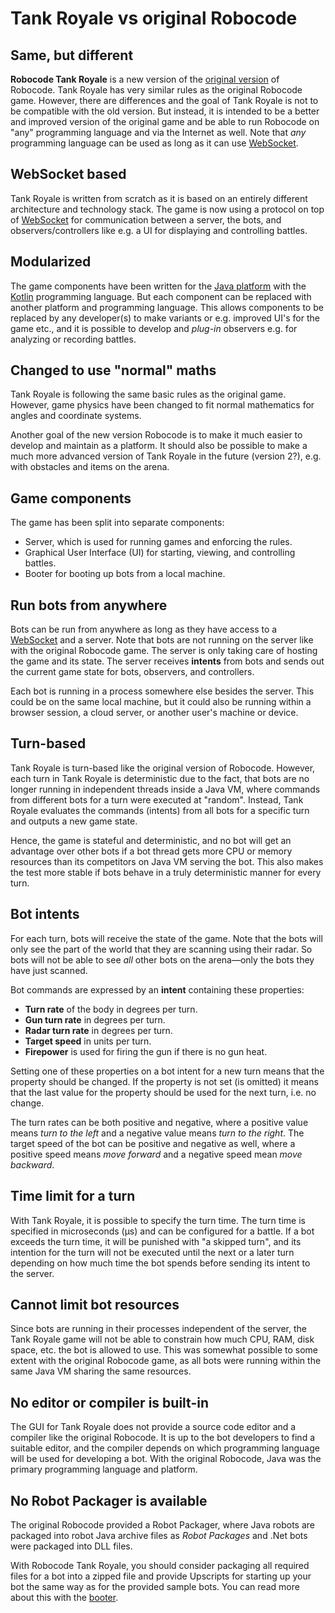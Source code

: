 # Tank Royale vs original Robocode

## Same, but different

**Robocode Tank Royale** is a new version of the [original version](https://robocode.sourceforge.io/) of Robocode. Tank
Royale has very similar rules as the original Robocode game. However, there are differences and the goal of Tank Royale
is not to be compatible with the old version. But instead, it is intended to be a better and improved version of the
original game and be able to run Robocode on "any" programming language and via the Internet as well. Note that *any*
programming language can be used as long as it can use
[WebSocket](https://en.wikipedia.org/wiki/WebSocket).

## WebSocket based

Tank Royale is written from scratch as it is based on an entirely different architecture and technology stack. The game
is now using a protocol on top of [WebSocket](https://en.wikipedia.org/wiki/WebSocket) for communication between a
server, the bots, and observers/controllers like e.g. a UI for displaying and controlling battles.

## Modularized

The game components have been written for the [Java platform](https://www.oracle.com/java/) with the
[Kotlin](https://kotlinlang.org/) programming language. But each component can be replaced with another platform and
programming language. This allows components to be replaced by any developer(s) to make variants or e.g. improved UI's
for the game etc., and it is possible to develop and *plug-in* observers e.g. for analyzing or recording battles.

## Changed to use "normal" maths

Tank Royale is following the same basic rules as the original game. However, game physics have been changed to fit
normal mathematics for angles and coordinate systems.

Another goal of the new version Robocode is to make it much easier to develop and maintain as a platform. It should also
be possible to make a much more advanced version of Tank Royale in the future (version 2?), e.g. with obstacles and
items on the arena.

## Game components

The game has been split into separate components:

- Server, which is used for running games and enforcing the rules.
- Graphical User Interface (UI) for starting, viewing, and controlling battles.
- Booter for booting up bots from a local machine.

## Run bots from anywhere

Bots can be run from anywhere as long as they have access to a [WebSocket] and a server. Note that bots are not running
on the server like with the original Robocode game. The server is only taking care of hosting the game and its state.
The server receives **intents** from bots and sends out the current game state for bots, observers, and controllers.

Each bot is running in a process somewhere else besides the server. This could be on the same local machine, but it
could also be running within a browser session, a cloud server, or another user's machine or device.

## Turn-based

Tank Royale is turn-based like the original version of Robocode. However, each turn in Tank Royale is deterministic due
to the fact, that bots are no longer running in independent threads inside a Java VM, where commands from different
bots for a turn were executed at "random". Instead, Tank Royale evaluates the commands (intents) from all bots for a
specific turn and outputs a new game state.

Hence, the game is stateful and deterministic, and no bot will get an advantage over other bots if a bot thread gets
more CPU or memory resources than its competitors on Java VM serving the bot. This also makes the test more stable if
bots behave in a truly deterministic manner for every turn.

## Bot intents

For each turn, bots will receive the state of the game. Note that the bots will only see the part of the world that they
are scanning using their radar. So bots will not be able to see _all_ other bots on the arena—only the bots they have
just scanned.

Bot commands are expressed by an **intent** containing these properties:

- **Turn rate** of the body in degrees per turn.
- **Gun turn rate** in degrees per turn.
- **Radar turn rate** in degrees per turn.
- **Target speed** in units per turn.
- **Firepower** is used for firing the gun if there is no gun heat.

Setting one of these properties on a bot intent for a new turn means that the property should be changed. If the
property is not set (is omitted) it means that the last value for the property should be used for the next turn, i.e. no
change.

The turn rates can be both positive and negative, where a positive value means _turn to the left_ and a negative value
means _turn to the right_. The target speed of the bot can be positive and negative as well, where a positive speed
means _move forward_ and a negative speed mean _move backward_.

## Time limit for a turn

With Tank Royale, it is possible to specify the turn time. The turn time is specified in microseconds (μs) and can be
configured for a battle. If a bot exceeds the turn time, it will be punished with "a skipped turn", and its intention
for the turn will not be executed until the next or a later turn depending on how much time the bot spends before
sending its intent to the server.

## Cannot limit bot resources

Since bots are running in their processes independent of the server, the Tank Royale game will not be able to constrain
how much CPU, RAM, disk space, etc. the bot is allowed to use. This was somewhat possible to some extent with the
original Robocode game, as all bots were running within the same Java VM sharing the same resources.

## No editor or compiler is built-in

The GUI for Tank Royale does not provide a source code editor and a compiler like the original Robocode. It is up to the
bot developers to find a suitable editor, and the compiler depends on which programming language will be used for
developing a bot. With the original Robocode, Java was the primary programming language and platform.

## No Robot Packager is available

The original Robocode provided a Robot Packager, where Java robots are packaged into robot Java archive files as
_Robot Packages_ and .Net bots were packaged into DLL files.

With Robocode Tank Royale, you should consider packaging all required files for a bot into a zipped file and provide
Upscripts for starting up your bot the same way as for the provided sample bots. You can read more about this with
the [booter].


[WebSocket]: https://en.wikipedia.org/wiki/WebSocket

[booter]: ../articles/booter.md
